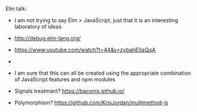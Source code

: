 Elm talk: 

- I am not trying to say Elm > JavaScript, just that it is an interesting laboratory of ideas
- http://debug.elm-lang.org/
- https://www.youtube.com/watch?t=44&v=zybahE0aQqA
- 

- I am sure that this can all be created using the appropriate combination of JavaScript features and npm modules
- Signals treatmant? https://baconjs.github.io/
- Polymorphism? https://github.com/KrisJordan/multimethod-js